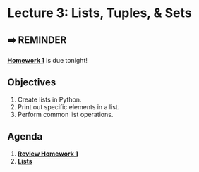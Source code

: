 <!---
{"next":"Lectures_class2/Lecture4.md","title":"Lists, Tuples, & Sets - 5/28"}
-->

# Lecture 3: Lists, Tuples, & Sets

## ➡️ REMINDER
**[Homework 1](../Homework/hwk1.md)** is due tonight!

## Objectives

1. Create lists in Python.
2. Print out specific elements in a list.
3. Perform common list operations.

## Agenda

1. **[Review Homework 1](../Homework/hwk1.md)**
2. **[Lists](../Topics/nb/lists.ipynb)**




